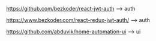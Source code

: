 https://github.com/bezkoder/react-jwt-auth --> auth

https://www.bezkoder.com/react-redux-jwt-auth/ --> auth

https://github.com/abduvik/home-automation-ui --> ui